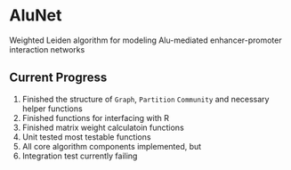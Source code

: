 # AluNet

Weighted Leiden algorithm for modeling Alu-mediated enhancer-promoter interaction networks

## Current Progress

1. Finished the structure of ```Graph```, ```Partition``` ```Community``` and necessary helper functions
2. Finished functions for interfacing with R
3. Finished matrix weight calculatoin functions
4. Unit tested most testable functions
5. All core algorithm components implemented, but
6. Integration test currently failing
